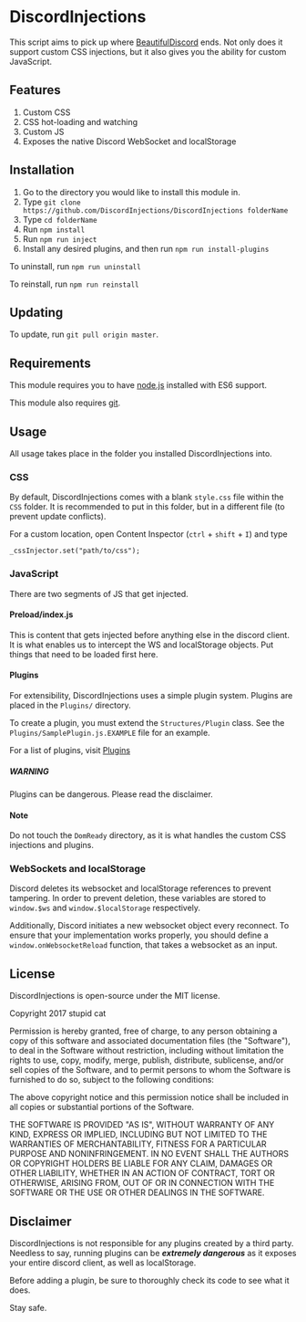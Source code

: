 # DiscordInjections

This script aims to pick up where [BeautifulDiscord](https://github.com/leovoel/BeautifulDiscord) ends. Not only does it support custom CSS injections, but it also gives you the ability for custom JavaScript.

## Features

1. Custom CSS
2. CSS hot-loading and watching
3. Custom JS
4. Exposes the native Discord WebSocket and localStorage

## Installation

1. Go to the directory you would like to install this module in.
2. Type `git clone https://github.com/DiscordInjections/DiscordInjections folderName`
3. Type `cd folderName`
4. Run `npm install`
5. Run `npm run inject`
6. Install any desired plugins, and then run `npm run install-plugins`

To uninstall, run `npm run uninstall`

To reinstall, run `npm run reinstall`

## Updating

To update, run `git pull origin master`.

## Requirements

This module requires you to have [node.js](https://nodejs.org/en/download/) installed with ES6 support.

This module also requires [git](https://git-scm.com/downloads). 

## Usage

All usage takes place in the folder you installed DiscordInjections into.

### CSS

By default, DiscordInjections comes with a blank `style.css` file within the `CSS` folder. It is recommended to put in this folder, but in a different file (to prevent update conflicts).

For a custom location, open Content Inspector (`ctrl` + `shift` + `I`) and type
```
_cssInjector.set("path/to/css");
```

### JavaScript

There are two segments of JS that get injected.

#### Preload/index.js

This is content that gets injected before anything else in the discord client. It is what enables us to intercept the WS and localStorage objects. Put things that need to be loaded first here.

#### Plugins

For extensibility, DiscordInjections uses a simple plugin system. Plugins are placed in the `Plugins/` directory.

To create a plugin, you must extend the `Structures/Plugin` class. See the `Plugins/SamplePlugin.js.EXAMPLE` file for an example.

For a list of plugins, visit [Plugins](https://github.com/DiscordInjections/Plugins)

##### WARNING

Plugins can be dangerous. Please read the disclaimer.

#### Note

Do not touch the `DomReady` directory, as it is what handles the custom CSS injections and plugins.

### WebSockets and localStorage

Discord deletes its websocket and localStorage references to prevent tampering. In order to prevent deletion, these variables are stored to `window.$ws` and `window.$localStorage` respectively.

Additionally, Discord initiates a new websocket object every reconnect. To ensure that your implementation works properly, you should define a `window.onWebsocketReload` function, that takes a websocket as an input.

## License

DiscordInjections is open-source under the MIT license.

Copyright 2017 stupid cat

Permission is hereby granted, free of charge, to any person obtaining a copy of this software and associated documentation files (the "Software"), to deal in the Software without restriction, including without limitation the rights to use, copy, modify, merge, publish, distribute, sublicense, and/or sell copies of the Software, and to permit persons to whom the Software is furnished to do so, subject to the following conditions:

The above copyright notice and this permission notice shall be included in all copies or substantial portions of the Software.

THE SOFTWARE IS PROVIDED "AS IS", WITHOUT WARRANTY OF ANY KIND, EXPRESS OR IMPLIED, INCLUDING BUT NOT LIMITED TO THE WARRANTIES OF MERCHANTABILITY, FITNESS FOR A PARTICULAR PURPOSE AND NONINFRINGEMENT. IN NO EVENT SHALL THE AUTHORS OR COPYRIGHT HOLDERS BE LIABLE FOR ANY CLAIM, DAMAGES OR OTHER LIABILITY, WHETHER IN AN ACTION OF CONTRACT, TORT OR OTHERWISE, ARISING FROM, OUT OF OR IN CONNECTION WITH THE SOFTWARE OR THE USE OR OTHER DEALINGS IN THE SOFTWARE.

## Disclaimer

DiscordInjections is not responsible for any plugins created by a third party. Needless to say, running plugins can be ***extremely dangerous*** as it exposes your entire discord client, as well as localStorage.

Before adding a plugin, be sure to thoroughly check its code to see what it does.

Stay safe.